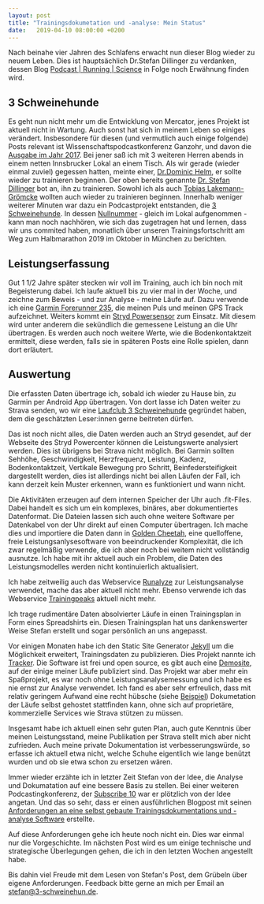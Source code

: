 ```yaml
---
layout: post
title: "Trainingsdokumetation und -analyse: Mein Status"
date:   2019-04-10 08:00:00 +0200
---
```


Nach beinahe vier Jahren des Schlafens erwacht nun dieser Blog wieder zu neuem Leben. Dies ist
hauptsächlich Dr.Stefan Dillinger zu verdanken, dessen Blog
[Podcast | Running | Science](https://raincastle.blog) in Folge noch Erwähnung finden wird.

## 3 Schweinehunde

Es geht nun nicht mehr um die Entwicklung von Mercator, jenes Projekt ist aktuell nicht in Wartung.
Auch sonst hat sich in meinem Leben so einiges verändert. Insbesondere für diesen (und vermutlich
auch einige folgende) Posts relevant ist Wissenschaftspodcastkonferenz Ganzohr, und davon die
[Ausgabe im Jahr 2017](https://wissenschaftspodcasts.de/blog/wisspod/ganzohr2017-treffen-der-wissenschaftspodcasterinnen-in-innsbruck/).
Bei jener saß ich mit 3 weiteren Herren abends in einem netten Innsbrucker Lokal an einem Tisch.
Als wir gerade (wieder einmal zuviel) gegessen hatten, meinte einer,
[Dr.Dominic Helm](https://twitter.com/hellmue?lang=de), er sollte wieder zu trainieren beginnen.
Der oben bereits genannte [Dr. Stefan Dillinger](https://twitter.com/johndillinger15) bot an,
ihn zu trainieren. Sowohl ich als auch [Tobias Lakemann-Grömcke](https://thetj.eu/impressum/)
wollten auch wieder zu trainieren beginnen. Innerhalb weniger weiterer Minuten war dazu ein
Podcastprojekt entstanden, die [3 Schweinehunde](https://3-schweinehun.de/). In dessen
[Nullnummer](https://3-schweinehun.de/2017/09/23/episode0.html#0d7cf0f6) - gleich im Lokal
aufgenommen - kann man noch nachhören, wie sich das zugetragen hat und lernen, dass wir uns
commited haben, monatlich über unseren Trainingsfortschritt am Weg zum Halbmarathon 2019 im
Oktober in München zu berichten.

## Leistungserfassung

Gut 1 1/2 Jahre später stecken wir voll im Training, auch ich bin noch mit Begeisterung dabei.
Ich laufe aktuell bis zu vier mal in der Woche, und zeichne zum Beweis - und zur Analyse - meine
Läufe auf. Dazu verwende ich eine
[Garmin Forerunner 235](https://www.garmin.com/de-AT/learning-center/forerunner-235), die meinen
Puls und meinen GPS Track aufzeichnet. Weiters kommt ein [Stryd Powersensor](https://www.stryd.com/)
zum Einsatz. Mit diesem wird unter anderem die sekündlich die gemessene Leistung an die Uhr
übertragen. Es werden auch noch weitere Werte, wie die Bodenkontaktzeit ermittelt, diese werden,
falls sie in späteren Posts eine Rolle spielen, dann dort erläutert.

## Auswertung

Die erfassten Daten übertrage ich, sobald ich wieder zu Hause bin, zu Garmin per Android App
übertragen. Von dort lasse ich Daten weiter zu Strava senden, wo wir eine
[Laufclub 3 Schweinehunde](https://www.strava.com/clubs/3schweinehunde) gegründet haben, dem die
geschätzten Leser:innen gerne beitreten dürfen.

Das ist noch nicht alles, die Daten werden auch an Stryd gesendet, auf der Webseite des
Stryd Powercenter können die Leistungswerte analysiert werden. Dies ist übrigens bei Strava nicht
möglich. Bei Garmin sollten Sehhöhe, Geschwindigkeit, Herzfrequenz, Leistung, Kadenz,
Bodenkontaktzeit, Vertikale Bewegung pro Schritt, Beinfedersteifigkeit dargestellt werden,
dies ist allerdings nicht bei allen Läufen der Fall, ich kann derzeit kein Muster erkennen, wann
es funktioniert und wann nicht.

Die Aktivitäten erzeugen auf dem internen Speicher der Uhr auch .fit-Files. Dabei handelt es sich um
ein komplexes, binäres, aber dokumentiertes Datenformat. Die Dateien lassen sich auch ohne weitere
Software per Datenkabel von der Uhr direkt auf einen Computer übertragen. Ich mache dies und
importiere die Daten dann in [Golden Cheetah](https://www.goldencheetah.org/), eine
quelloffene, freie Leistungsanlysesoftware von beeindruckender Komplexität, die ich zwar regelmäßig
verwende, die ich aber noch bei weitem nicht vollständig ausnutze. Ich habe mit ihr aktuell auch
ein Problem, die Daten des Leistungsmodelles werden nicht kontinuierlich aktualisiert.

Ich habe zeitweilig auch das Webservice [Runalyze](https://runalyze.com) zur Leistungsanalyse
verwendet, mache das aber aktuell nicht mehr. Ebenso verwende ich das Webservice
[Trainingpeaks](https://trainingpeaks.com/) aktuell nicht mehr.

Ich trage rudimentäre Daten absolvierter Läufe in einen Trainingsplan in Form eines Spreadshirts ein.
Diesen Trainingsplan hat uns dankenswerter Weise Stefan erstellt und sogar persönlich an uns
angepasst.

Vor einigen Monaten habe ich den Static Site Generator [Jekyll](https://jekyllrb.com/) um
die Möglichkeit erweitert, Trainingsdaten zu publizieren. Dies Projekt nannte ich
[Tracker](https://github.com/haslinger/tracker). Die Software ist frei und open source, es gibt
auch eine [Demosite](https://haslinger.github.io/tracker/), auf der einige meiner Läufe publiziert
sind. Das Projekt war aber mehr ein Spaßprojekt, es war noch ohne Leistungsanalysemessung
und ich habe es nie ernst zur Analyse verwendet. Ich fand es aber sehr erfreulich, dass mit
relativ geringem Aufwand eine recht hübsche (siehe
[Beispiel](https://haslinger.github.io/tracker/2018/11/05/14-57.html)) Dokumetation der Läufe
selbst gehostet stattfinden kann, ohne sich auf proprietäre, kommerzielle Services wie Strava
stützen zu müssen.

Insgesamt habe ich aktuell einen sehr guten Plan, auch gute Kenntnis über meinen Leistungsstand,
meine Publikation per Strava stellt mich aber nicht zufrieden. Auch meine private Dokumentation
ist verbesserungswürde, so erfasse ich aktuell etwa nicht, welche Schuhe eigentlich wie lange
benützt wurden und ob sie etwa schon zu ersetzen wären.

Immer wieder erzähte ich in letzter Zeit Stefan von der Idee, die Analyse und Dokumatation auf
eine bessere Basis zu stellen. Bei einer weiteren Podcastingkonferenz, der
[Subscribe 10](https://das-sendezentrum.de/subscribe/sub10/) war er plötzlich von der Idee angetan.
Und das so sehr, dass er einen ausführlichen Blogpost mit seinen
[Anforderungen an eine selbst gebaute Trainingsdokumentations und -analyse Software](https://raincastle.blog/?p=807)
erstellte.

Auf diese Anforderungen gehe ich heute noch nicht ein. Dies war einmal nur die Vorgeschichte.
Im nächsten Post wird es um einige technische und strategische Überlegungen gehen, die ich
in den letzten Wochen angestellt habe.

Bis dahin viel Freude mit dem Lesen von Stefan's Post, dem Grübeln über eigene Anforderungen.
Feedback bitte gerne an mich per Email an <stefan@3-schweinehun.de>.
